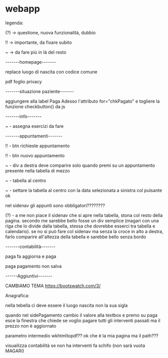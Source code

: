 # webapp
legenda:

(?) -> questione, nuova funzionalità, dubbio

!! -> importante, da fixare subito

~ -> da fare più in là del resto

-------homepage-------

replace luogo di nascita con codice comune

pdf foglio privacy


-------situazione paziente-------

aggiungere alla label Paga Adesso l'attributo for="chkPagato" e togliere la funzione checkbutton() da js

-------info-------

~ - assegna esercizi da fare

-------appuntamenti-------

!! - btn richieste appuntamento

!! - btn nuovo appuntamento

~ - div a destra deve comparire solo quando premi su un appuntamento presente nella tabella di mezzo

~ - tabella al centro

~ - settare la tabella al centro con la data selezionata a sinistra col pulsante ok

nel sidenav gli appunti sono obbligatori????????

(?) - a me non piace il sidenav che si apre nella tabella, stona col resto della pagina. secondo me sarebbe bello fosse un div semplice (magari con una riga che lo divide dalla tabella, stessa che dovrebbe esserci
tra tabella e calendario). se no si può fare col sidenav ma senza la croce in alto a destra, farlo comparire all'altezza della tabella e sarebbe bello senza bordo


-------contabilità-------

paga fa aggiorna e paga

paga pagamento non salva

------Aggiuntivi-------

CAMBIAMO TEMA https://bootswatch.com/3/

Anagrafica:

nella tebella ci deve essere il luogo nascita non la sua sigla

quando nel sidePagamento cambio il valore alla textbox e premo su paga esce la finestra che chiede se voglio pagare tutti gli interventi passati ma il prezzo non è aggiornato

parametro intermedio wkhtmltopdf?? ok che è la mia pagina ma il path???

visuailizza contabilità se non ha interventi fa schifo (non sarà vuota MAGARI)

